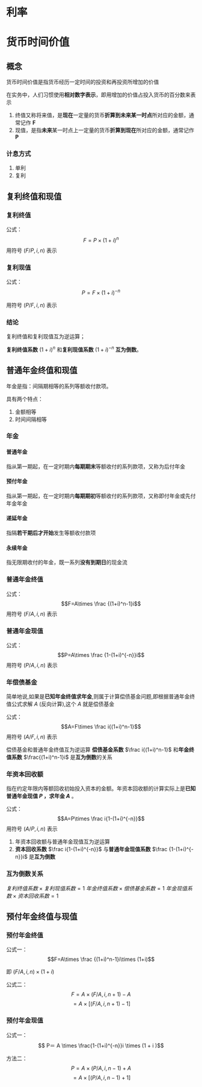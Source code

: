 # 利率

# 货币时间价值

## 概念

货币时间价值是指货币经历一定时间的投资和再投资所增加的价值

在实务中，人们习惯使用**相对数字表示**，即用增加的价值占投入货币的百分数来表示

1. 终值又称将来值，是**现在**一定量的货币**折算到未来某一时点**所对应的金额，通常记作 **F**
2. 现值，是指**未来**某一时点上一定量的货币**折算到现在**所对应的金额，通常记作 **P**

### 计息方式
1. 单利
2. 复利

## 复利终值和现值

### 复利终值

公式：$$F=P×(1+i)^n$$
用符号 $(F/P, i, n)$ 表示

### 复利现值

公式：$$P=F×(1+i)^{-n}$$

用符号 $(P/F, i, n)$ 表示

### 结论
复利终值和复利现值互为逆运算；

**复利终值系数** $(1+ i)^n$ 和**复利现值系数** $(1+ i )^{-n}$ **互为倒数**。

## 普通年金终值和现值

年金是指：间隔期相等的系列等额收付款项。

具有两个特点：
1. 金额相等
2. 时间间隔相等

### 年金
#### 普通年金

指从第一期起，在一定时期内**每期期末**等额收付的系列款项，又称为后付年金

#### 预付年金
指从第一期起，在一定时期内**每期期初**等额收付的系列款项，又称即付年金或先付年金年金

#### 递延年金
指隔**若干期后才开始**发生等额收付款项

#### 永续年金
指无限期收付的年金，既一系列**没有到期日**的现金流

### 普通年金终值
公式：$$F=A\times \frac {(1+i)^n-1}i$$
用符号 $(F/A, i, n)$ 表示

### 普通年金现值
公式：$$P=A\times \frac {1-(1+i)^{-n}}i$$
用符号 $(P/A, i, n)$ 表示

### 年偿债基金
简单地说,如果是**已知年金终值求年金**,则属于计算偿债基金问题,即根据普通年金终值公式求解 $A$ (反向计算),这个 $A$ 就是偿债基金

公式：$$A=F\times \frac i{(1+i)^n-1}$$
用符号 $(A/F, i, n)$ 表示

偿债基金和普通年金终值互为逆运算
**偿债基金系数** $\frac i{(1+i)^n-1}$ 和**年金终值系数** $\frac{(1+i)^n-1}i$ 是**互为倒数**的关系

### 年资本回收额
指在约定年限内等额回收初始投入资本的金额。年资本回收额的计算实际上是**已知普通年金现值 $P$ ，求年金 $A$** 。

公式：$$A=P\times \frac i{1-(1+i)^{-n}}$$
用符号 $(A/P, i, n)$ 表示

1. 年资本回收额与普通年金现值互为逆运算
2. **资本回收系数** $\frac i{1-(1+i)^{-n}}$ 与**普通年金现值系数** $\frac {1-(1+i)^{-n}}i$ 是**互为倒数**

### 互为倒数关系

$复利终值系数\times 复利现值系数=1$
$年金终值系数\times 偿债基金系数=1$
$年金现值系数\times 资本回收系数=1$

## 预付年金终值与现值
### 预付年金终值
公式一：$$F=A\times \frac {(1+i)^n-1}i\times (1+i)$$

即 $(F/A, i, n)×(1+i)$ 

公式二：$$F = A \times (F / A , i , n +1)- A $$
$$ = A \times [(F / A , i , n +1)-1]$$

### 预付年金现值
公式一：$$ P＝ A \times \frac{1-(1+i)^{-n}}i \times (1 + i )$$

方法二： $$P = A \times ( P / A , i , n -1)+ A $$$$= A \times [( P / A , i , n -1)+1]$$
